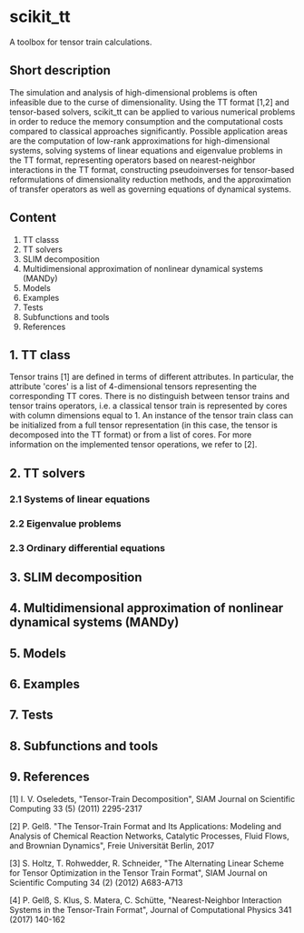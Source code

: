 # scikit_tt

A toolbox for tensor train calculations.

## Short description

The simulation and analysis of high-dimensional problems is often infeasible due to the curse of dimensionality. Using the TT format [1,2] and tensor-based solvers, scikit_tt can be applied to various numerical problems in order to reduce the memory consumption and the computational costs compared to classical approaches significantly. Possible application areas are the computation of low-rank approximations for high-dimensional systems, solving systems of linear equations and eigenvalue problems in the TT format, representing operators based on nearest-neighbor interactions in the TT format, constructing pseudoinverses for tensor-based reformulations of dimensionality reduction methods, and the approximation of transfer operators as well as governing equations of dynamical systems.

## Content

1. TT classs
2. TT solvers
3. SLIM decomposition
4. Multidimensional approximation of nonlinear dynamical systems (MANDy)
5. Models
6. Examples
7. Tests
8. Subfunctions and tools
9. References

## 1. TT class

Tensor trains [1] are defined in terms of different attributes. In particular, the attribute 'cores' is a list of 4-dimensional tensors representing the corresponding TT cores. There is no distinguish between tensor trains and tensor trains operators, i.e. a classical tensor train is represented by cores with column dimensions equal to 1. An instance of the tensor train class can be initialized from a full tensor representation (in this case, the tensor is decomposed into the TT format) or from a list of cores. For more information on the implemented tensor operations, we refer to [2].

## 2. TT solvers

### 2.1 Systems of linear equations

### 2.2 Eigenvalue problems

### 2.3 Ordinary differential equations

## 3. SLIM decomposition

## 4. Multidimensional approximation of nonlinear dynamical systems (MANDy)

## 5. Models

## 6. Examples

## 7. Tests

## 8. Subfunctions and tools

## 9. References

[1] I. V. Oseledets, "Tensor-Train Decomposition", SIAM Journal on Scientific Computing 33 (5) (2011) 2295-2317

[2] P. Gelß. "The Tensor-Train Format and Its Applications: Modeling and Analysis of Chemical Reaction Networks, Catalytic Processes, Fluid Flows, and Brownian Dynamics", Freie Universität Berlin, 2017

[3] S. Holtz, T. Rohwedder, R. Schneider, "The Alternating Linear Scheme for Tensor Optimization in the Tensor Train Format", SIAM Journal on Scientific Computing 34 (2) (2012) A683-A713

[4] P. Gelß, S. Klus, S. Matera, C. Schütte, "Nearest-Neighbor Interaction Systems in the Tensor-Train Format", Journal of Computational Physics 341 (2017) 140-162
